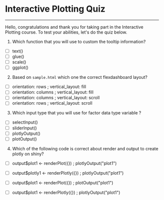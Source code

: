 # Interactive Plotting Quiz
___

Hello, congratulations and thank you for taking part in the Interactive Plotting course. To test your abilities, let's do the quiz below.

1. Which function that you will use to custom the tooltip information?
  - [ ] text() 
  - [ ] glue()
  - [ ] scale()
  - [ ] ggplot()

2. Based on `sample.html` which one the correct flexdashboard layout?
  - [ ] orientation: rows ; vertical_layout: fill
  - [ ] orientation: columns ; vertical_layout: fill
  - [ ] orientation: columns ; vertical_layout: scroll
  - [ ] orientation: rows ; vertical_layout: scroll

3. Which input type that you will use for factor data type variable ?
  - [ ] selectInput()
  - [ ] sliderInput()
  - [ ] plotlyOutput()
  - [ ] plotOutput()
  
4. Which of the following code is correct about render and output to create plotly on shiny?
  - [ ] output$plot1 <- renderPlot({}) ; plotlyOutput("plot1")
  - [ ] output$plotly1 <- renderPlotly({}) ; plotlyOutput("plot1")
  - [ ] output$plot1 <- renderPlot({}) ; plotOutput("plot1")
  - [ ] output$plot1 <- renderPlotly({}) ; plotlyOutput("plot1")
 
